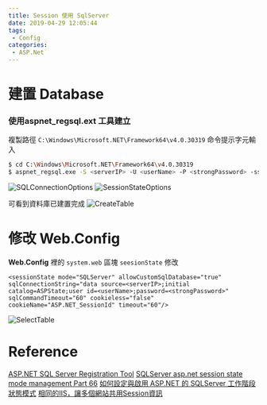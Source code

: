 ```yaml
---
title: Session 使用 SqlServer
date: 2019-04-29 12:05:44
tags: 
 - Config
categories: 
 - ASP.Net
---
```


# 建置 Database
### 使用aspnet_regsql.ext 工具建立

複製路徑 `C:\Windows\Microsoft.NET\Framework64\v4.0.30319`
命令提示字元輸入
~~~ bash
$ cd C:\Windows\Microsoft.NET\Framework64\v4.0.30319
$ aspnet_regsql.exe -S <serverIP> -U <userName> -P <strongPassword> -ssadd -sstype p
~~~
![SQLConnectionOptions](1.png)
![SessionStateOptions](2.png)

可看到資料庫已建置完成
![CreateTable](3.png)

# 修改 Web.Config
**Web.Config** 裡的 `system.web` 區塊 `seesionState` 修改

    <sessionState mode="SQLServer" allowCustomSqlDatabase="true" sqlConnectionString="data source=<serverIP>;initial catalog=ASPState;user id=<userName>;password=<strongPassword>"  sqlCommandTimeout="60" cookieless="false" cookieName="ASP.NET_SessionId" timeout="60"/>

![SelectTable](4.png)

# Reference
[ASP.NET SQL Server Registration Tool](https://docs.microsoft.com/en-us/previous-versions/ms229862(v=vs.100))
[SQLServer asp.net session state mode management Part 66](https://www.youtube.com/watch?v=o-8vjQu6SmI)
[如何設定與啟用 ASP.NET 的 SQLServer 工作階段狀態模式](https://blog.miniasp.com/post/2011/09/13/Configure-SQL-Server-Session-State-Modes-for-ASPNET)
[相同的IIS，讓多個網站共用Session資訊](http://kyleap.blogspot.com/2013/12/aspnetiissession.html)